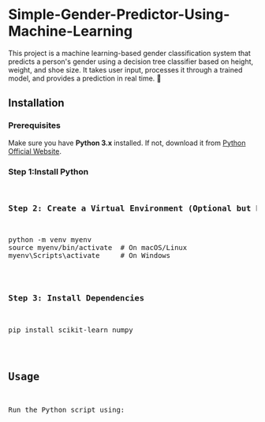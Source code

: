 # Simple-Gender-Predictor-Using-Machine-Learning
This project is a machine learning-based gender classification system that predicts a person's gender using a decision tree classifier based on height, weight, and shoe size. It takes user input, processes it through a trained model, and provides a prediction in real time. 🚀
<h2>Installation</h2>

<h3>Prerequisites</h3>
<p>Make sure you have <strong>Python 3.x</strong> installed. If not, download it from <a href="https://www.python.org/downloads/">Python Official Website</a>.</p>

<h3>Step 1:Install Python  </h3>
<pre>
  
<h3>Step 2: Create a Virtual Environment (Optional but Recommended)</h3>
<pre>
python -m venv myenv
source myenv/bin/activate  # On macOS/Linux
myenv\Scripts\activate     # On Windows
</pre>

<h3>Step 3: Install Dependencies</h3>
<pre>
pip install scikit-learn numpy
</pre>

<h2>Usage</h2>
<p>Run the Python script using:</p>

